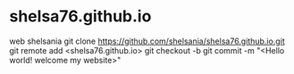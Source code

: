 # shelsa76.github.io
web shelsania
git clone <https://github.com/shelsania/shelsa76.github.io.git>
git remote add <shelsa76.github.io>
git checkout -b <shelsania>
git commit -m "<Hello world! welcome my website>"
